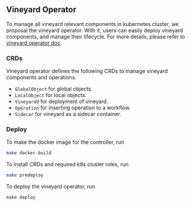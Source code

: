 Vineyard Operator
-----------------

To manage all vineyard relevant components in kubernetes cluster, we proposal the vineyard 
operator. With it, users can easily deploy vineyard components, and manage their lifecycle. 
For more details, please refer to [vineyard operator doc](https://v6d.io/notes/vineyard-operator.html).

### CRDs

Vineyard operator defines the following CRDs to manage vineyard components and operations.

*   `GlobalObject` for global objects.
*   `LocalObject` for local objects.
*   `Vineyardd` for deployment of vineyard.
*   `Operation` for inserting operation to a workflow.
*   `Sidecar` for vineyard as a sidecar container.

### Deploy

To make the docker image for the controller, run

```bash
make docker-build
```

To install CRDs and required k8s cluster roles, run

```bash
make predeploy
```

To deploy the vineyard operator, run

```bash
make deploy
```
